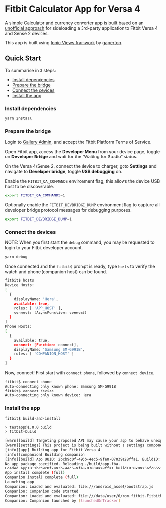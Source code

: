 # Fitbit Calculator App for Versa 4 

A simple Calculator and currency converter app is built based on an [unofficial approach](https://github.com/cmengler/fitbit-app-versa4) for sideloading a 3rd-party application to Fitbit Versa 4 and Sense 2 devices.

This app is built using [Ionic Views framwork](https://github.com/gaperton/ionic-views) by [gaperton](https://twitter.com/gaperton).

## Quick Start

To summarise in 3 steps:

- [Install dependencies](#install-dependencies)
- [Prepare the bridge](#prepare-the-bridge)
- [Connect the devices](#connect-the-devices)
- [Install the app](#install-the-app)

### Install dependencies

```sh
yarn install
```

### Prepare the bridge

Login to [Gallery Admin](https://gam.fitbit.com/), and accept the Fitbit Platform Terms of Service.

Open Fitbit app, access the **Developer Menu** from your device page, toggle on **Developer Bridge** and wait for the "Waiting for Studio" status.

On the Versa 4/Sense 2, connect the device to charger, goto **Settings** and navigate to **Developer bridge**, toggle **USB debugging** on.

Enable the `FITBIT_QA_COMMANDS` environment flag, this allows the device USB host to be discoverable.

```sh
export FITBIT_QA_COMMANDS=1
```

Optionally enable the `FITBIT_DEVBRIDGE_DUMP` environment flag to capture all developer bridge protocol messages for debugging purposes.

```sh
export FITBIT_DEVBRIDGE_DUMP=1
```

### Connect the devices

NOTE: When you first start the `debug` command, you may be requested to login to your Fitbit developer account.

```sh
yarn debug
```

Once connected and the `fitbit$` prompt is ready, type `hosts` to verify the watch and phone (companion host) can be found.

```sh
fitbit$ hosts
Device Hosts:
[
  {
    displayName: 'Hera',
    available: true,
    roles: [ 'APP_HOST' ],
    connect: [AsyncFunction: connect]
  }
]
Phone Hosts:
[
  {
    available: true,
    connect: [Function: connect],
    displayName: 'Samsung SM-G991B',
    roles: [ 'COMPANION_HOST' ]
  }
]
```

Now, connect! First start with `connect phone`, followed by `connect device`.

```sh
fitbit$ connect phone
Auto-connecting only known phone: Samsung SM-G991B
fitbit$ connect device
Auto-connecting only known device: Hera
```

### Install the app

```sh
fitbit$ build-and-install

> testapp@1.0.0 build
> fitbit-build

[warn][build] Targeting proposed API may cause your app to behave unexpectedly. Use only when needed for development or QA.
[warn][settings] This project is being built without a settings component. Create a file named settings/index.tsx, settings/index.ts, settings/index.jsx or settings/index.js to add a settings component to your project.
[info][app] Building app for Fitbit Versa 4
[info][companion] Building companion
[info][build] App UUID: 2bcb9c0f-493b-4ec5-9fe0-07039a28ffa1, BuildID: 0x09256fc65528043a
No app package specified. Reloading ./build/app.fba.
Loaded appID:2bcb9c0f-493b-4ec5-9fe0-07039a28ffa1 buildID:0x09256fc65528043a
App install complete (full)
Companion install complete (full)
Launching app
Companion: Loaded and evaluated: file:///android_asset/bootstrap.js                                                                                (js-engine-bootstrap.html:9,1)
Companion: Companion code started                                                                                                                        (companion/index.js:5,1)
Companion: Loaded and evaluated: file:///data/user/0/com.fitbit.FitbitMobile/app_companions/2bcb9c0f-493b-4ec5-9fe0-07039a28ffa1/0x09256fc65528043a/companion.js                                                                                                                                                                                 (js-engine-bootstrap.html:9,1)
Companion: Companion launched by [launchedOnTracker]
```
